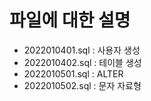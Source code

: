 # 파일에 대한 설명

- 2022010401.sql : 사용자 생성
- 2022010402.sql : 테이블 생성
- 2022010501.sql : ALTER
- 2022010502.sql : 문자 자료형